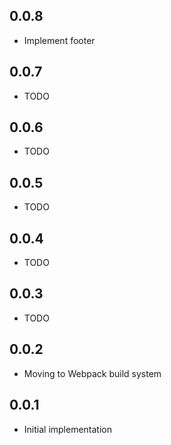 ## 0.0.8

* Implement footer

## 0.0.7

* TODO

## 0.0.6

* TODO

## 0.0.5

* TODO

## 0.0.4

* TODO

## 0.0.3

* TODO

## 0.0.2

* Moving to Webpack build system

## 0.0.1

* Initial implementation
